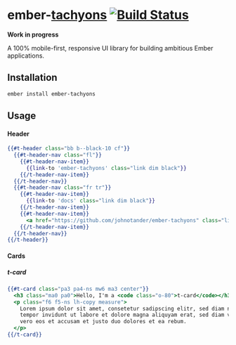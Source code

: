 # ember-[tachyons](http://tachyons.io) [![Build Status](https://travis-ci.org/johnotander/ember-tachyons.svg?branch=master)](https://travis-ci.org/johnotander/ember-tachyons)

__Work in progress__

A 100% mobile-first, responsive UI library for building ambitious Ember applications.

## Installation

```sh
ember install ember-tachyons
```

## Usage

#### Header

```hbs
{{#t-header class="bb b--black-10 cf"}}
  {{#t-header-nav class="fl"}}
    {{#t-header-nav-item}}
      {{link-to 'ember-tachyons' class="link dim black"}}
    {{/t-header-nav-item}}
  {{/t-header-nav}}
  {{#t-header-nav class="fr tr"}}
    {{#t-header-nav-item}}
      {{link-to 'docs' class="link dim black"}}
    {{/t-header-nav-item}}
    {{#t-header-nav-item}}
      <a href="https://github.com/johnotander/ember-tachyons" class="link dim black">github</a>
    {{/t-header-nav-item}}
  {{/t-header-nav}}
{{/t-header}}
```

#### Cards

##### t-card

```hbs
{{#t-card class="pa3 pa4-ns mw6 ma3 center"}}
  <h3 class="ma0 pa0">Hello, I'm a <code class="o-80">t-card</code></h3>
  <p class="f6 f5-ns lh-copy measure">
    Lorem ipsum dolor sit amet, consetetur sadipscing elitr, sed diam nonumy eirmod
    tempor invidunt ut labore et dolore magna aliquyam erat, sed diam voluptua. At
    vero eos et accusam et justo duo dolores et ea rebum.
  </p>
{{/t-card}}
```

